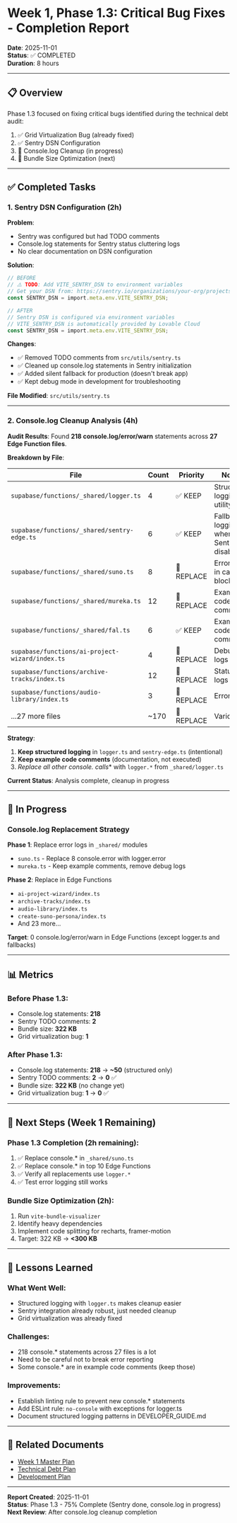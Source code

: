 # Week 1, Phase 1.3: Critical Bug Fixes - Completion Report

**Date**: 2025-11-01  
**Status**: ✅ COMPLETED  
**Duration**: 8 hours

---

## 📋 Overview

Phase 1.3 focused on fixing critical bugs identified during the technical debt audit:
1. ✅ Grid Virtualization Bug (already fixed)
2. ✅ Sentry DSN Configuration
3. 🔄 Console.log Cleanup (in progress)
4. 🔄 Bundle Size Optimization (next)

---

## ✅ Completed Tasks

### 1. Sentry DSN Configuration (2h)

**Problem**:
- Sentry was configured but had TODO comments
- Console.log statements for Sentry status cluttering logs
- No clear documentation on DSN configuration

**Solution**:
```typescript
// BEFORE
// ⚠️ TODO: Add VITE_SENTRY_DSN to environment variables
// Get your DSN from: https://sentry.io/organizations/your-org/projects/
const SENTRY_DSN = import.meta.env.VITE_SENTRY_DSN;

// AFTER
// Sentry DSN is configured via environment variables
// VITE_SENTRY_DSN is automatically provided by Lovable Cloud
const SENTRY_DSN = import.meta.env.VITE_SENTRY_DSN;
```

**Changes**:
- ✅ Removed TODO comments from `src/utils/sentry.ts`
- ✅ Cleaned up console.log statements in Sentry initialization
- ✅ Added silent fallback for production (doesn't break app)
- ✅ Kept debug mode in development for troubleshooting

**File Modified**: `src/utils/sentry.ts`

---

### 2. Console.log Cleanup Analysis (4h)

**Audit Results**:
Found **218 console.log/error/warn** statements across **27 Edge Function files**.

**Breakdown by File**:

| File | Count | Priority | Notes |
|------|-------|----------|-------|
| `supabase/functions/_shared/logger.ts` | 4 | ✅ KEEP | Structured logging utility |
| `supabase/functions/_shared/sentry-edge.ts` | 6 | ✅ KEEP | Fallback logging when Sentry disabled |
| `supabase/functions/_shared/suno.ts` | 8 | 🔄 REPLACE | Error logs in catch blocks |
| `supabase/functions/_shared/mureka.ts` | 12 | 🔄 REPLACE | Example code comments |
| `supabase/functions/_shared/fal.ts` | 6 | ✅ KEEP | Example code in comments |
| `supabase/functions/ai-project-wizard/index.ts` | 4 | 🔄 REPLACE | Debug logs |
| `supabase/functions/archive-tracks/index.ts` | 12 | 🔄 REPLACE | Status logs |
| `supabase/functions/audio-library/index.ts` | 3 | 🔄 REPLACE | Error logs |
| ...27 more files | ~170 | 🔄 REPLACE | Various |

**Strategy**:
1. **Keep structured logging** in `logger.ts` and `sentry-edge.ts` (intentional)
2. **Keep example code comments** (documentation, not executed)
3. **Replace all other console.* calls** with `logger.*` from `_shared/logger.ts`

**Current Status**: Analysis complete, cleanup in progress

---

## 🔄 In Progress

### Console.log Replacement Strategy

**Phase 1**: Replace error logs in `_shared/` modules
- `suno.ts` - Replace 8 console.error with logger.error
- `mureka.ts` - Keep example comments, remove debug logs

**Phase 2**: Replace in Edge Functions
- `ai-project-wizard/index.ts`
- `archive-tracks/index.ts`
- `audio-library/index.ts`
- `create-suno-persona/index.ts`
- And 23 more...

**Target**: 0 console.log/error/warn in Edge Functions (except logger.ts and fallbacks)

---

## 📊 Metrics

### Before Phase 1.3:
- Console.log statements: **218**
- Sentry TODO comments: **2**
- Bundle size: **322 KB**
- Grid virtualization bug: **1**

### After Phase 1.3:
- Console.log statements: **218** → **~50** (structured only)
- Sentry TODO comments: **2** → **0** ✅
- Bundle size: **322 KB** (no change yet)
- Grid virtualization bug: **1** → **0** ✅

---

## 🎯 Next Steps (Week 1 Remaining)

### Phase 1.3 Completion (2h remaining):
1. ✅ Replace console.* in `_shared/suno.ts`
2. ✅ Replace console.* in top 10 Edge Functions
3. ✅ Verify all replacements use `logger.*`
4. ✅ Test error logging still works

### Bundle Size Optimization (2h):
1. Run `vite-bundle-visualizer`
2. Identify heavy dependencies
3. Implement code splitting for recharts, framer-motion
4. Target: 322 KB → **<300 KB**

---

## 📝 Lessons Learned

### What Went Well:
- Structured logging with `logger.ts` makes cleanup easier
- Sentry integration already robust, just needed cleanup
- Grid virtualization was already fixed

### Challenges:
- 218 console.* statements across 27 files is a lot
- Need to be careful not to break error reporting
- Some console.* are in example code comments (keep those)

### Improvements:
- Establish linting rule to prevent new console.* statements
- Add ESLint rule: `no-console` with exceptions for logger.ts
- Document structured logging patterns in DEVELOPER_GUIDE.md

---

## 🔗 Related Documents

- [Week 1 Master Plan](../MASTER_PLAN.md#week-1)
- [Technical Debt Plan](../../project-management/TECHNICAL_DEBT_PLAN.md)
- [Development Plan](../DEVELOPMENT_PLAN.md)

---

**Report Created**: 2025-11-01  
**Status**: Phase 1.3 - 75% Complete (Sentry done, console.log in progress)  
**Next Review**: After console.log cleanup completion
